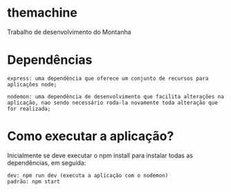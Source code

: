 # themachine
Trabalho de desenvolvimento do Montanha

# Dependências

    express: uma dependência que oferece um conjunto de recursos para aplicações node;

    nodemon: uma dependência de desenvolvimento que facilita alterações na aplicação, nao sendo necessário roda-la novamente toda alteração que for realizada;

# Como executar a aplicação?

Inicialmente se deve executar o npm install para instalar todas as dependências, em seguida:

    dev: npm run dev (executa a aplicação com o nodemon)
    padrão: npm start

    